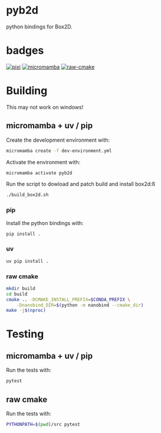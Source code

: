 # pyb2d
python bindings for Box2D.


# badges
[![pixi](https://github.com/DerThorsten/bb2d/actions/workflows/pixi.yml/badge.svg)](https://github.com/DerThorsten/bb2d/actions/workflows/pixi.yml)
[![micromamba](https://github.com/DerThorsten/bb2d/actions/workflows/mm.yaml/badge.svg)](https://github.com/DerThorsten/bb2d/actions/workflows/mm.yaml)
[![raw-cmake](https://github.com/DerThorsten/bb2d/actions/workflows/raw-cmake.yaml/badge.svg)](https://github.com/DerThorsten/bb2d/actions/workflows/raw-cmake.yaml)

# Building
This may not work on windows!

## micromamba + uv / pip

Create the development environment with:
```bash
micromamba create -f dev-environment.yml
```

Activate the environment with:
```bash
micromamba activate pyb2d
```

Run the script to dowload and patch build
and install box2d:ß
```bash
./build_box2d.sh
```
### pip

Install the python bindings with:
```bash
pip install .
```
### uv

```bash
uv pip install .
```


### raw cmake

```bash
mkdir build
cd build
cmake .. -DCMAKE_INSTALL_PREFIX=$CONDA_PREFIX \
    -Dnanobind_DIR=$(python -m nanobind --cmake_dir)
make -j$(nproc)
```


# Testing
## micromamba + uv / pip
Run the tests with:
```bash
pytest
```

## raw cmake
Run the tests with:
```bash
PYTHONPATH=$(pwd)/src pytest
```
